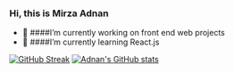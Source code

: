 ### Hi, this is Mirza Adnan  

- 🔭 ####I’m currently working on front end web projects
- 🌱 ####I’m currently learning React.js  


[![GitHub Streak](http://github-readme-streak-stats.herokuapp.com?user=mirza-adnan&theme=tokyonight)](https://git.io/streak-stats)
[![Adnan's GitHub stats](https://github-readme-stats.vercel.app/api?username=mirza-adnan&theme=tokyonight)](https://github.com/anuraghazra/github-readme-stats)
